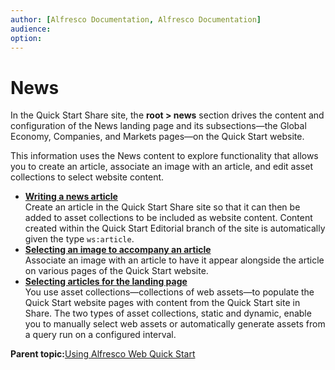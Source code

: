 ```yaml
---
author: [Alfresco Documentation, Alfresco Documentation]
audience: 
option: 
---
```


# News

In the Quick Start Share site, the **root \> news** section drives the content and configuration of the News landing page and its subsections—the Global Economy, Companies, and Markets pages—on the Quick Start website.

This information uses the News content to explore functionality that allows you to create an article, associate an image with an article, and edit asset collections to select website content.

-   **[Writing a news article](../tasks/qs-article-write.md)**  
Create an article in the Quick Start Share site so that it can then be added to asset collections to be included as website content. Content created within the Quick Start Editorial branch of the site is automatically given the type `ws:article`.
-   **[Selecting an image to accompany an article](../tasks/qs-image-select.md)**  
Associate an image with an article to have it appear alongside the article on various pages of the Quick Start website.
-   **[Selecting articles for the landing page](../concepts/qs-articles-select.md)**  
You use asset collections—collections of web assets—to populate the Quick Start website pages with content from the Quick Start site in Share. The two types of asset collections, static and dynamic, enable you to manually select web assets or automatically generate assets from a query run on a configured interval.

**Parent topic:**[Using Alfresco Web Quick Start](../concepts/qs-intro.md)

